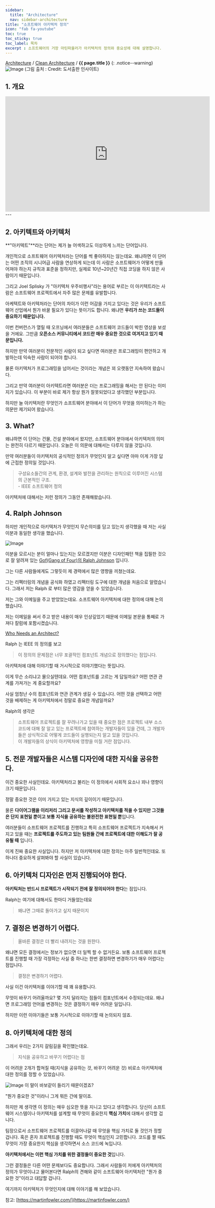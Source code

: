 ```yaml
---
sidebar:
  title: "Architecture"
  nav: sidebar-architecture
title: "소프트웨어 아키텍처 정의"
icon: "fab fa-youtube"
toc: true
toc_sticky: true
toc_label: 목차
excerpt : 소프트웨어의 거장 마틴파울러가 아키텍처의 정의와 중요성에 대해 설명합니다.
---
```

[Architecture](/architecture/) / [Clean Architecture](/architecture/clean-architecture/) / **{{ page.title }}**
{: .notice--warning}
![Image](https://img1.daumcdn.net/thumb/R1280x0/?scode=mtistory2&fname=https%3A%2F%2Fblog.kakaocdn.net%2Fdn%2FlxciD%2FbtqG3lIG6ym%2FkcSRUhV2779YNl8j0ELiO1%2Fimg.jpg)
(그림 출처 : Credit: 도서출판 인사이트)
## 1. 개요

<iframe width="640" height="360" src="https://www.youtube-nocookie.com/embed/4E1BHTvhB7Y" frameborder="0" allowfullscreen></iframe>
---

## 2. 아키텍트와 아키텍처
**"아키텍트"**라는 단어는 제가 늘 어색하고도 이상하게 느끼는 단어입니다.

개인적으로 소프트웨어 아키텍처라는 단어를 썩 좋아하지는 않는데요.
왜냐하면 이 단어는 어떤 조직의 시니어급 사람을 연상하게 되는데
이 사람은 소프트웨어가 어떻게 만들어져야 하는지 규칙과 표준을 정하지만, 실제로 10년~20년간 직접 코딩을 하지 않은 사람이기 때문입니다.

그리고 Joel Splisky 가 "아키텍처 우주비행사"라는 용어로 부르는 이 아키텍트라는 사람은
소프트웨어 프로젝트에서 자주 많은 문제를 유발합니다.

아케텍트와 아키텍처라는 단어의 차이가 이런 어감을 가지고 있다는 것은 우리가 소프트웨어 산업에서
뭔가 바꿀 필요가 있다는 뜻이기도 합니다.
왜냐면 **우리가 쓰는 코드들이 중요하기 때문입니다.**

이번 컨버런스가 열릴 때 오프닝에서 여러분들은 소프트웨어 코드들이 박힌 영상을 보셨을 거에요.
그만큼 **오픈소스 커뮤니티에서 코드란 매우 중요한 것으로 여겨지고 있기 때문입니다.**

하지만 만약 여러분이 전문적인 사람이 되고 싶다면 여러분은 프로그래밍이 편안하고 개발하는데 익숙한 사람이 되어야 합니다.

물론 아키텍처가 프로그래밍을 넘어서는 것이라는 개념은 꾀 오랫동안 지속하여 왔습니다.

그리고 만약 여러분이 아키텍트라면 여러분은 더는 프로그래밍을 해서는 안 된다는 이미지가 있습니다.
이 부분이 바로 제가 항상 뭔가 잘못되었다고 생각했던 부분입니다.

하지만 늘 아키텍처란 무엇인가 소프트웨어 분야에서 이 단어가 무엇을 의미하는가 하는 의문만 제기되어 왔습니다.

## 3. What?

왜냐하면 이 단어는 건물, 건설 분야에서 왔지만, 소프트웨어 분야에서 아키텍처의 의미는 완전히 다르기 때문입니다.
오늘은 이 의문에 대해서는 다루지 않을 것입니다.

만약 여러분들이 아키텍처의 공식적인 정의가 무엇인지 알고 싶다면 아마 이게 가장 답에 근접한 정의일 것입니다.

>구성요소들간의 관계, 환경, 설계와 발전을 관리하는 원칙으로 이루어진 시스템의 근본적인 구조.<br/>- IEEE 소프트웨어 정의

아키텍처에 대해서는 저런 정의가 그동안 존재해왔습니다.

## 4. Ralph Johnson
하지만 개인적으로 아키텍처가 무엇인지 무슨의미를 담고 있는지 생각했을 때 저는 사실 이분과 동일한 생각을 했습니다.

![Image](https://live.staticflickr.com/2331/1499817187_4d208050f1.jpg)

이분을 모르시는 분이 얼마나 있는지는 모르겠지만 이분은 디자인패턴 책을 집필한 것으로 잘 알려져 있는
[Gof(Gang of Four)의 Ralph Johnson](https://en.wikipedia.org/wiki/Ralph_Johnson_(computer_scientist)) 입니다.

그는 다른 사람들에게도 그렇듯이 제 경력에서 많은 영향을 끼쳤는데요.

그는 리펙터링의 개념을 공식화 하였고 리펙터링 도구에 대한 개념을 처음으로 알렸습니다.
그래서 저는 Ralph 로 부터 많은 영감을 얻을 수 있었습니다.

저는 그와 이메일을 주고 받았었는데요.
소프트웨어 아키텍처에 대한 정의에 대해 논의했습니다.

저는 이메일을 써서 주고 받은 내용이 매우 인상깊었기 때문에 이메일 본문을 통째로 가져다 칼럼에 포함시켰습니다.

[Who Needs an Architect?](http://martinfowler.com/ieeeSoftware/whoNeedsArchitect.pdf)


Ralph 는 IEEE 의 정의를 보고 
>이 정의의 문제점은 너무 포괄적인 컴포넌트 개념으로 정의했다는 점입니다.

아키텍처에 대해 이야기할 때 거시적으로 이야기했다는 뜻입니다.

이게 무슨 소리냐고 물으실텐데요. 어떤 컴포넌트를 고르는 게 답일까요? 어떤 연관 관계를 가져가는 게 중요할까요?

사실 엄청난 수의 컴포넌트와 연관 관계가 생길 수 있습니다.
어떤 것을 선택하고 어떤 것을 배제하는 게 아키텍처에서 정말로 중요한 개념일까요?

Ralph의 생각은 

>소프트웨어 프로젝트를 잘 꾸려나가고 있을 때 중요한 점은 프로젝트 내부 소스 코드에 대해 잘 알고 있는 프로젝트에 참여하는 개발자들이 있을 건데, 그 개발자들은 상식적으로 어떻게 코드들이 실행되는지 알고 있을 것입니다.<br/>이 개발자들의 상식이 아키텍처에 영향을 미칠 거란 점입니다.


## 5. 전문 개발자들은 시스템 디자인에 대한 지식을 공유한다.

이건 중요한 사실인데요. 아키텍처라고 불리는 이 정의에서 사회적 요소나 꾀나 영향이 크기 때문입니다.

정말 중요한 것은 이미 가지고 있는 지식의 깊이이기 때문입니다.

물론 **다이어그램을 이리저리 그리고 문서를 작성하고 아키텍처를 적을 수 있지만 그것들은 단지 표현일 뿐이고 보통 지식을 공유하는 불완전한 표현일 뿐**입니다.

여러분들이 소프트웨어 프로젝트를 진행하고 특히 소프트웨어 프로젝트가 지속해서 커지고 있을 때는 **프로젝트를 주도하고 있는 팀원들 간에 프로젝트에 대한 이해도가 잘 공유될 때** 입니다.

이게 진짜 중요한 사실입니다. 하지만 저 아키텍처에 대한 정의는 아주 일반적인데요. 또 하나더 중요하게 살펴봐야 할 사실이 있습니다.

## 6. 아키텍처 디자인은 먼저 진행되어야 한다.
**아키틱처는 반드시 프로젝트가 시작되기 전에 잘 정의되어야 한다**는 점입니다.

Ralph는 여기에 대해서도 한마디 거들었는데요
>왜냐면 그때로 돌아가고 싶지 때문이지

## 7. 결정은 변경하기 어렵다.
>올바른 결정은 더 빨리 내려지는 것을 원한다.

왜냐면 모든 결정에서는 정보가 없으면 더 일찍 할 수 없거든요. 보통 소프트웨어 프로젝트를 진행할 때 가장 걱정하는 사실 중 하나는 한번 결정하면 변경하기가 매우 어렵다는 점입니다.

>결정은 변경하기 어렵다.

사실 이건 아키텍처를 이야기할 때 꽤 유용합니다.

무엇이 바꾸기 어려울까요?
몇 가지 달라지는 점들이 컴포넌트에서 수정되는데요.
왜냐면 프로그래밍 언어를 변경하는 것은 결정하기 매우 어려운 일입니다.

하지만 이런 이야기들은 보통 거시적으로 이야기할 때 논의되지 않죠.

## 8. 아키텍처에 대한 정의
그래서 우리는 2가지 갈림길을 확인했는데요.
>지식을 공유하고 바꾸기 어렵다는 점 

이 어려운 2개가 합쳐질 때(지식을 공유하는 것, 바꾸기 어려운 것) 비로소 아키텍처에 대한 정의를 정할 수 있었습니다.

![Image](https://drive.google.com/uc?export=view&id=1dO3Q6yLIWABUSd67Cm0n_fLjJqvNBNWn)
이 말이 바보같이 들리기 때문이겠죠?

"뭔가 중요한 것"이라니 그게 뭐든 간에 말이죠.

하지만 제 생각엔 이 정의는 매우 심오한 뜻을 지니고 있다고 생각합니다.
당신이 소프트웨어 시스템이나 아키텍처를 설계할 때 무엇이 중요한지 **핵심 가치**에 대해서 생각할 겁니다.

팀장으로서 소프트웨어 프로젝트를 이끌어나갈 때 무엇을 핵심 가치로 둘 것인가 정할 겁니다.
혹은 혼자 프로젝트를 진행할 때도 무엇이 핵심인지 고민합니다.
코드를 짤 때도 무엇이 가장 중요한지 핵심을 생각하면서 소스 코드에 녹입니다.

**아키텍처에서는 이런 핵심 가치를 위한 결정들이 중요한 것**입니다.

그런 결정들은 다른 어떤 문제보다도 중요합니다.
그래서 사람들이 저에게 아키텍처의 정의가 무엇이냐고 물어본다면 Ralph의 견해와 같이 소프트웨어 아키텍처란 "뭔가 중요한 것"이라고 대답할 겁니다.

여기까지 아키텍처가 무엇인지에 대해 이야기를 해 보았습니다.

참고: [https://martinfowler.com/](https://martinfowler.com/)

